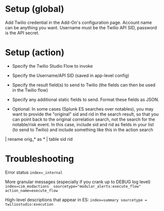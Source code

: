# Setup (global)
Add Twilio credential in the Add-On's configuration page. Account name can be anything you want.  Username must be the Twilio API SID,  password is the API secret.

# Setup (action)
- Specify the Twilio Studio Flow to invoke
- Specify the Username/API SID (saved in app-level config)
- Specify the result field(s) to send to Twilio (the fields can then be used in the Twilio flow)
- Specify any additional static fields to send.  Format these fields as JSON.

- Optional:  In some cases (Splunk ES searches over notables),  you may want to provide the "original" sid and rid in the search result, so that you can point back to the original correlation search, not the search for the notable/risk event.  In this case,  include sid and rid as fields in your list (to send to Twilio) and include something like this in the action search

| rename orig_* as *
| table sid rid  <OTHER FIELDS>

# Troubleshooting 

Error status
`index=_internal `

More granular messages (especially if you crank up to DEBUG log level)
`index=cim_modactions  sourcetype="modular_alerts:execute_flow"  action_name=execute_flow`

High-level descriptions that appear in ES:
`index=summary sourcetype = twiliostudio:execution`
